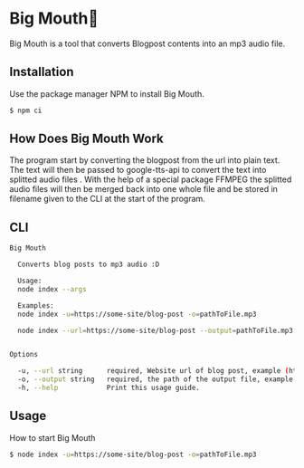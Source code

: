 # Big Mouth👄

Big Mouth is a tool that converts Blogpost contents into an mp3 audio file.

## Installation

Use the package manager NPM to install Big Mouth.

```bash
$ npm ci
```

## How Does Big Mouth Work

The program start by converting the blogpost from the url into plain text.
The text will then be passed to google-tts-api to convert the text into splitted audio files .
With the help of a special package FFMPEG the splitted audio files will then be merged back into one whole file and be stored in filename given to the CLI at the start of the program.

## CLI

```bash
Big Mouth

  Converts blog posts to mp3 audio :D

  Usage:
  node index --args

  Examples:
  node index -u=https://some-site/blog-post -o=pathToFile.mp3

  node index --url=https://some-site/blog-post --output=pathToFile.mp3


Options

  -u, --url string      required, Website url of blog post, example (https://some-site/blog-post)
  -o, --output string   required, the path of the output file, example (./output.mp3)
  -h, --help            Print this usage guide.
```

## Usage

How to start Big Mouth

```bash
$ node index -u=https://some-site/blog-post -o=pathToFile.mp3
```
